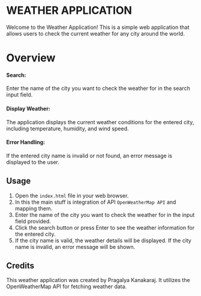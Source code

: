# WEATHER APPLICATION
Welcome to the Weather Application! This is a simple web application that allows users to
check the current weather for any city around the world.

# Overview 

#### Search:
Enter the name of the city you want to check the weather for in the search input field.
#### Display Weather: 
The application displays the current weather conditions for the entered city, including temperature, humidity, and wind speed.
#### Error Handling:
If the entered city name is invalid or not found, an error message is displayed to the user.

## Usage

1. Open the `index.html` file in your web browser.
2. In this the main stuff is integration of API `OpenWeatherMap API` and mapping them.
3. Enter the name of the city you want to check the weather for in the input field provided.
4. Click the search button or press Enter to see the weather information for the entered city.
5. If the city name is valid, the weather details will be displayed. If the city name is invalid, an error message will be shown.

## Credits

This weather application was created by Pragalya Kanakaraj. It utilizes the OpenWeatherMap API for fetching weather data.


